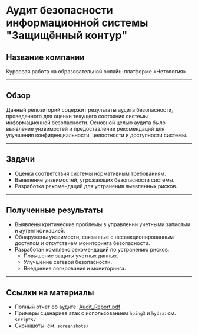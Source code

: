 # Аудит безопасности информационной системы "Защищённый контур"

## Название компании
Курсовая работа на образовательной онлайн-платформе «Нетология»

---

## Обзор
Данный репозиторий содержит результаты аудита безопасности, проведенного для оценки текущего состояния системы информационной безопасности. Основной целью аудита было выявление уязвимостей и предоставление рекомендаций для улучшения конфиденциальности, целостности и доступности системы.

---

## Задачи
- Оценка соответствия системы нормативным требованиям.
- Выявление уязвимостей, угрожающих безопасности системы.
- Разработка рекомендаций для устранения выявленных рисков.

---

## Полученные результаты
- Выявлены критические проблемы в управлении учетными записями и аутентификацией.
- Обнаружены уязвимости, связанные с несанкционированным доступом и отсутствием мониторинга безопасности.
- Разработан комплекс рекомендаций по устранению рисков:
  - Повышение защиты учетных данных.
  - Улучшение сетевой безопасности.
  - Внедрение логирования и мониторинга.

---

## Ссылки на материалы
- Полный отчет об аудите: [Audit_Report.pdf](./Audit_Report.pdf)
- Примеры сценариев атак с использованием `hping3` и `hydra`: см. `scripts/`
- Скриншоты: см. `screenshots/`
